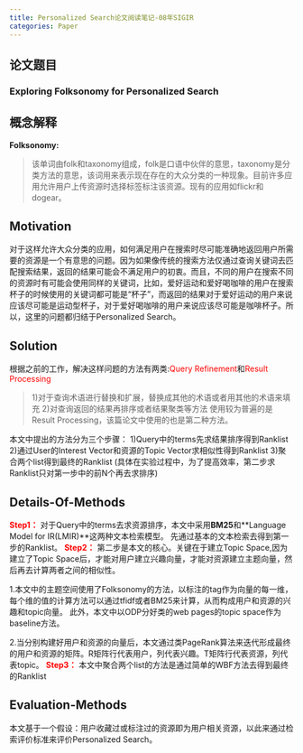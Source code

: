 ```yaml
---
title: Personalized Search论文阅读笔记-08年SIGIR
categories: Paper
---
```

## 论文题目
### Exploring Folksonomy for Personalized Search

## 概念解释
**Folksonomy:**
> 该单词由folk和taxonomy组成，folk是口语中伙伴的意思，taxonomy是分类方法的意思，该词用来表示现在存在的大众分类的一种现象。目前许多应用允许用户上传资源时选择标签标注该资源。现有的应用如flickr和dogear。

## Motivation
对于这样允许大众分类的应用，如何满足用户在搜索时尽可能准确地返回用户所需要的资源是一个有意思的问题。因为如果像传统的搜索方法仅通过查询关键词去匹配搜索结果，返回的结果可能会不满足用户的初衷。而且，不同的用户在搜索不同的资源时有可能会使用同样的关键词，比如，爱好运动和爱好喝咖啡的用户在搜索杯子的时候使用的关键词都可能是“杯子”，而返回的结果对于爱好运动的用户来说应该尽可能是运动型杯子，对于爱好喝咖啡的用户来说应该尽可能是咖啡杯子。所以，这里的问题都归结于Personalized Search。

## Solution
根据之前的工作，解决这样问题的方法有两类:<font color="red">Query Refinement</font>和<font color="red">Result Processing</font> 
> 1)对于查询术语进行替换和扩展，替换成其他的术语或者用其他的术语来填充
2)对查询返回的结果再排序或者结果聚类等方法
使用较为普遍的是Result Processing，该篇论文中使用的也是第二种方法。

本文中提出的方法分为三个步骤：
1)Query中的terms先求结果排序得到Ranklist
2)通过User的Interest Vector和资源的Topic Vector求相似性得到Ranklist
3)聚合两个list得到最终的Ranklist
(具体在实验过程中，为了提高效率，第二步求Ranklist只对第一步中的前N个再去求排序)

## Details-Of-Methods
<font color= "red">**Step1：**</font>
对于Query中的terms去求资源排序，本文中采用**BM25**和**Language Model for IR(LMIR)**这两种文本检索模型。
先通过基本的文本检索去得到第一步的Ranklist。
<font color= "red">**Step2：**</font>
第二步是本文的核心。关键在于建立Topic Space,因为建立了Topic Space后，才能对用户建立兴趣向量，才能对资源建立主题向量，然后再去计算两者之间的相似性。

1.本文中的主题空间使用了Folksonomy的方法，以标注的tag作为向量的每一维，每个维的值的计算方法可以通过tfidf或者BM25来计算，从而构成用户和资源的兴趣和topic向量。
此外，本文中以ODP分好类的web pages的topic space作为baseline方法。

2.当分别构建好用户和资源的向量后，本文通过类PageRank算法来迭代形成最终的用户和资源的矩阵。R矩阵行代表用户，列代表兴趣。T矩阵行代表资源，列代表topic。
<font color= "red">**Step3：**</font>
本文中聚合两个list的方法是通过简单的WBF方法去得到最终的Ranklist

## Evaluation-Methods
本文基于一个假设：用户收藏过或标注过的资源即为用户相关资源，以此来通过检索评价标准来评价Personalized Search。

